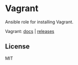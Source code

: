 # Vagrant

Ansible role for installing Vagrant.

Vagrant: [docs](https://www.vagrantup.com/docs/) | [releases](https://www.vagrantup.com/downloads.html)

## License

MIT
